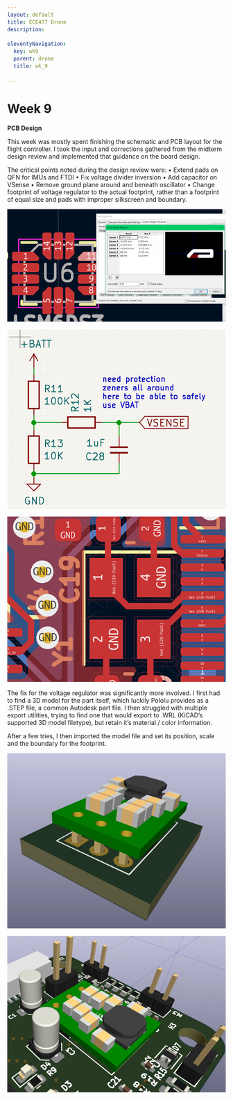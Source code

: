 ```yaml
---
layout: default
title: ECE477 Drone
description:

eleventyNavigation:
  key: wk9
  parent: drone
  title: wk_9

---
```


# Week 9

**PCB Design**

This week was mostly spent finishing the schematic and PCB layout for the flight controller. I took the input and corrections gathered from the midterm design review and implemented that guidance on the board design.

The critical points noted during the design review were:
•	Extend pads on QFN for IMUs and FTDI
•	Fix voltage divider inversion
•	Add capacitor on VSense
•	Remove ground plane around and beneath oscillator
•	Change footprint of voltage regulator to the actual footprint, rather than a footprint of equal size and pads with improper silkscreen and boundary.

![Alt text](image.png "Fig. 8.1. Resizing pads on LSM6DS3 to allow for easier hand soldering.")

![Alt text](image-1.png "Fig. 8.2. Fixed voltage divider setup for VSense.")

![Alt text](image-2.png "Fig. 8.3. Added keepouts below and surrounding oscillator.")

The fix for the voltage regulator was significantly more involved. I first had to find a 3D model for the part itself, which luckily Pololu provides as a .STEP file, a common Autodesk part file. I then struggled with multiple export utilities, trying to find one that would export to .WRL (KiCAD’s supported 3D model filetype), but retain it’s material / color information.

After a few tries, I then imported the model file and set its position, scale and the boundary for the footprint.

![Alt text](image-3.png "Fig. 8.4. Correct 3D model of footprint.")

![Alt text](image-4.png "Fig. 8.5. Regulator correctly imported into rest of PCB 3D model.")